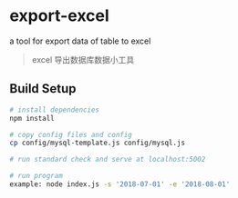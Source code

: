 # export-excel
a tool for export data of table to excel

> excel 导出数据库数据小工具

## Build Setup

``` bash
# install dependencies
npm install

# copy config files and config
cp config/mysql-template.js config/mysql.js

# run standard check and serve at localhost:5002

# run program 
example: node index.js -s '2018-07-01' -e '2018-08-01'

```
